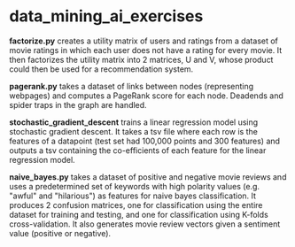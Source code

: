 # data_mining_ai_exercises
**factorize.py** creates a utility matrix of users and ratings from a dataset of movie ratings in which each user does not have a rating for every movie. It then factorizes the utility matrix into 2 matrices, U and V, whose product could then be used for a recommendation system.

**pagerank.py** takes a dataset of links between nodes (representing webpages) and computes a PageRank score for each node. Deadends and spider traps in the graph are handled.

**stochastic_gradient_descent** trains a linear regression model using stochastic gradient descent. It takes a tsv file where each row is the features of a datapoint (test set had 100,000 points and 300 features) and outputs a tsv containing the co-efficients of each feature for the linear regression model.

**naive_bayes.py** takes a dataset of positive and negative movie reviews and uses a predetermined set of keywords with high polarity values (e.g. "awful" and "hilarious") as features for naive bayes classification. It produces 2 confusion matrices, one for classification using the entire dataset for training and testing, and one for classification using K-folds cross-validation. It also generates movie review vectors given a sentiment value (positive or negative).
